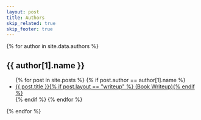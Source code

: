 ```yaml
---
layout: post
title: Authors
skip_related: true
skip_footer: true
---
```


<div id="archive">
{% for author in site.data.authors %}
<h2>{{ author[1].name }}</h2>
<ul>
{% for post in site.posts %}
{% if post.author == author[1].name %}
  <li {% if post.favorite and post.layout != "writeup" %}class="favorite"{% endif %}>
    <a href="{{ post.url }}">{{ post.title }}{% if post.layout == "writeup" %} (Book Writeup){% endif %}</a>
  </li>
  {% endif %}
{% endfor %}
</ul>
{% endfor %}
</div>

